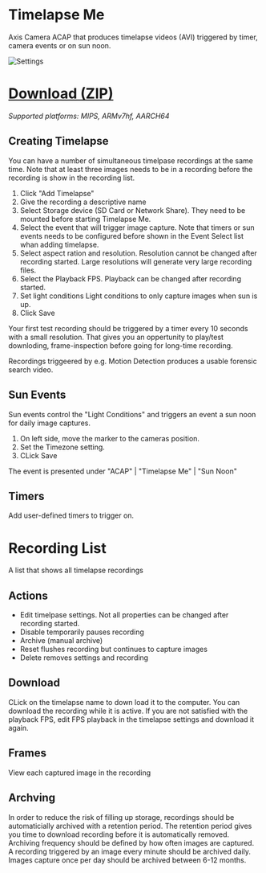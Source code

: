 # Timelapse Me
Axis Camera ACAP that produces timelapse videos (AVI) triggered by timer, camera events or on sun noon.

![Settings](https://files.juhlin.me/image/MRLYGXYJNW)

# [Download (ZIP)](https://api.aintegration.team/acap/timelapseme?source=github)
*Supported platforms: MIPS, ARMv7hf, AARCH64*

## Creating Timelapse
You can have a number of simultaneous timelpase recordings at the same time.  Note that at least three images needs to be in a recording  before the recording is show in the recording list.

1. Click "Add Timelapse"
2. Give the recording a descriptive name
3. Select Storage device (SD Card or Network Share).  They need to be mounted before starting Timelapse Me.
4. Select the event that will trigger image capture.  Note that timers or sun events needs to be configured before shown in the Event Select list whan adding timelapse.
5. Select aspect ration and resolution.  Resolution cannot be changed after recording started.  Large resolutions will generate very large recording files.
6. Select the Playback FPS.  Playback can be changed after recording started.
7. Set light conditions Light conditions to only capture images when sun is up.
8. Click Save

Your first test recording should be triggered by a timer every 10 seconds with a small resolution.  That gives you an oppertunity to play/test downloding, frame-inspection before going for long-time recording.

Recordings triggeered by e.g. Motion Detection produces a usable forensic search video.

## Sun Events
Sun events control the "Light Conditions" and triggers an event a sun noon for daily image captures.
1. On left side, move the marker to the cameras position.
2. Set the Timezone setting.
3. CLick Save

The event is presented under "ACAP" | "Timelapse Me" | "Sun Noon"

## Timers
Add user-defined timers to trigger on.

# Recording List
A list that shows all timelapse recordings

## Actions
- Edit timelpase settings.  Not all properties can be changed after recording started.
- Disable temporarily pauses recording
- Archive (manual archive) 
- Reset flushes recording but continues to capture images
- Delete removes settings and recording

## Download
CLick on the timelapse name to down load it to the computer.  You can download the recording while it is active.  If you are not satisfied with the playback FPS, edit FPS playback in the timelapse settings and download it again.

## Frames
View each captured image in the recording

## Archving
In order to reduce the risk of filling up storage, recordings should be automaticially archived with a retention period.  The retention period gives you time to download recording before it is automatically removed.  Archiving frequency should be defined by how often images are captured.  A recording triggered by an image every minute should be archived daily.  Images capture once per day should be archived between 6-12 months.
